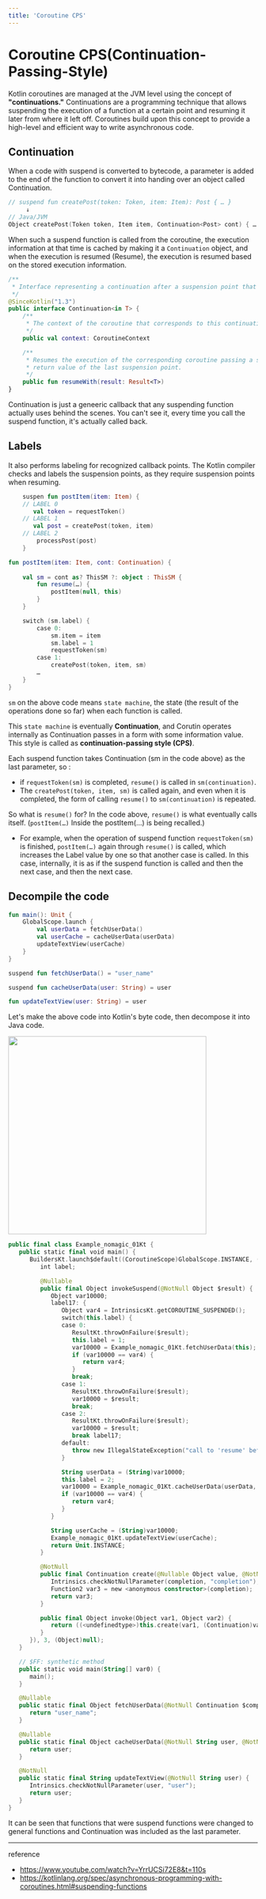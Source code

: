 ```yaml
---
title: 'Coroutine CPS'
---
```

# Coroutine CPS(Continuation-Passing-Style)

Kotlin coroutines are managed at the JVM level using the concept of **"continuations."** Continuations are a programming technique that allows suspending the execution of a function at a certain point and resuming it later from where it left off. Coroutines build upon this concept to provide a high-level and efficient way to write asynchronous code.

## Continuation

When a code with suspend is converted to bytecode, a parameter is added to the end of the function to convert it into handing over an object called Continuation.

```kotlin
// suspend fun createPost(token: Token, item: Item): Post { … }
     ↓
// Java/JVM 
Object createPost(Token token, Item item, Continuation<Post> cont) { … }
```

When such a suspend function is called from the coroutine, the execution information at that time is cached by making it a `Continuation` object, and when the execution is resumed (Resume), the execution is resumed based on the stored execution information.

```kotlin
/**
 * Interface representing a continuation after a suspension point that returns a value of type `T`.
 */
@SinceKotlin("1.3")
public interface Continuation<in T> {
    /**
     * The context of the coroutine that corresponds to this continuation.
     */
    public val context: CoroutineContext

    /**
     * Resumes the execution of the corresponding coroutine passing a successful or failed [result] as the
     * return value of the last suspension point.
     */
    public fun resumeWith(result: Result<T>)
}
```

Continuation is just a geneeric callback that any suspending function actually uses behind the scenes. You can't see it, every time you call the suspend function, it's actually called back.

## Labels

It also performs labeling for recognized callback points. The Kotlin compiler checks and labels the suspension points, as they require suspension points when resuming.

```kotlin
    suspen fun postItem(item: Item) {
    // LABEL 0
       val token = requestToken()
    // LABEL 1
       val post = createPost(token, item)
    // LABEL 2
        processPost(post)
    }
```

```kotlin
fun postItem(item: Item, cont: Continuation) {
    
    val sm = cont as? ThisSM ?: object : ThisSM {
        fun resume(…) {
            postItem(null, this)
        }
    }

    switch (sm.label) {
        case 0:
            sm.item = item
            sm.label = 1
            requestToken(sm)
        case 1:
            createPost(token, item, sm)
        …
    }
}
```

`sm` on the above code means `state machine`, the state (the result of the operations done so far) when each function is called.

This `state machine` is eventually **Continuation**, and Corutin operates internally as Continuation passes in a form with some information value. This style is called as **continuation-passing style (CPS)**.

Each suspend function takes Continuation (sm in the code above) as the last parameter, so :

- if `requestToken(sm)` is completed, `resume()` is called in `sm(continuation)`.
- The `createPost(token, item, sm)` is called again, and even when it is completed, the form of calling `resume()` to `sm(continuation)` is repeated.
  
So what is `resume()` for? In the code above, `resume()` is what eventually calls itself. (`postItem(…)` Inside the postItem(…) is being recalled.)

- For example, when the operation of suspend function `requestToken(sm)` is finished, `postItem(…)` again through `resume()` is called, which increases the Label value by one so that another case is called. In this case, internally, it is as if the suspend function is called and then the next case, and then the next case.

## Decompile the code

```kotlin
fun main(): Unit {
    GlobalScope.launch {
        val userData = fetchUserData()
        val userCache = cacheUserData(userData)
        updateTextView(userCache)
    }
}

suspend fun fetchUserData() = "user_name"

suspend fun cacheUserData(user: String) = user

fun updateTextView(user: String) = user

```

Let's make the above code into Kotlin's byte code, then decompose it into Java code.

<img src="https://github.com/rlaisqls/rlaisqls/assets/81006587/43e93bf8-b0e6-47c8-bcf7-259486484487" height="400px"/>

```kotlin
public final class Example_nomagic_01Kt {
   public static final void main() {
      BuildersKt.launch$default((CoroutineScope)GlobalScope.INSTANCE, (CoroutineContext)null, (CoroutineStart)null, (Function2)(new Function2((Continuation)null) {
         int label;

         @Nullable
         public final Object invokeSuspend(@NotNull Object $result) {
            Object var10000;
            label17: {
               Object var4 = IntrinsicsKt.getCOROUTINE_SUSPENDED();
               switch(this.label) {
               case 0:
                  ResultKt.throwOnFailure($result);
                  this.label = 1;
                  var10000 = Example_nomagic_01Kt.fetchUserData(this);
                  if (var10000 == var4) {
                     return var4;
                  }
                  break;
               case 1:
                  ResultKt.throwOnFailure($result);
                  var10000 = $result;
                  break;
               case 2:
                  ResultKt.throwOnFailure($result);
                  var10000 = $result;
                  break label17;
               default:
                  throw new IllegalStateException("call to 'resume' before 'invoke' with coroutine");
               }

               String userData = (String)var10000;
               this.label = 2;
               var10000 = Example_nomagic_01Kt.cacheUserData(userData, this);
               if (var10000 == var4) {
                  return var4;
               }
            }

            String userCache = (String)var10000;
            Example_nomagic_01Kt.updateTextView(userCache);
            return Unit.INSTANCE;
         }

         @NotNull
         public final Continuation create(@Nullable Object value, @NotNull Continuation completion) {
            Intrinsics.checkNotNullParameter(completion, "completion");
            Function2 var3 = new <anonymous constructor>(completion);
            return var3;
         }

         public final Object invoke(Object var1, Object var2) {
            return ((<undefinedtype>)this.create(var1, (Continuation)var2)).invokeSuspend(Unit.INSTANCE);
         }
      }), 3, (Object)null);
   }

   // $FF: synthetic method
   public static void main(String[] var0) {
      main();
   }

   @Nullable
   public static final Object fetchUserData(@NotNull Continuation $completion) {
      return "user_name";
   }

   @Nullable
   public static final Object cacheUserData(@NotNull String user, @NotNull Continuation $completion) {
      return user;
   }

   @NotNull
   public static final String updateTextView(@NotNull String user) {
      Intrinsics.checkNotNullParameter(user, "user");
      return user;
   }
}
```

It can be seen that functions that were suspend functions were changed to general functions and Continuation was included as the last parameter.

---

reference
- https://www.youtube.com/watch?v=YrrUCSi72E8&t=110s
- https://kotlinlang.org/spec/asynchronous-programming-with-coroutines.html#suspending-functions
